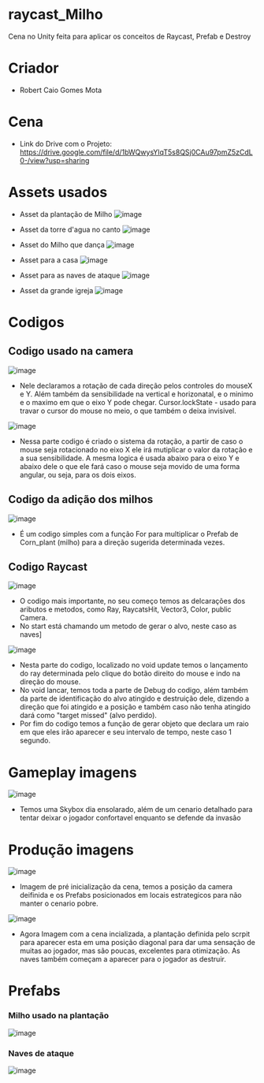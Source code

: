 # raycast_Milho
Cena no Unity feita para aplicar os conceitos de Raycast, Prefab e Destroy

# Criador
 
- Robert Caio Gomes Mota

# Cena
- Link do Drive com o Projeto: https://drive.google.com/file/d/1bWQwysYlqT5s8QSj0CAu97pmZ5zCdL0-/view?usp=sharing

# Assets usados
- Asset da plantação de Milho
 ![image](https://github.com/Rob3rt2/raycast_Milho/assets/127865166/7997e011-5542-4f51-ae50-26b5148f01de)

- Asset da torre d'agua no canto
![image](https://github.com/Rob3rt2/raycast_Milho/assets/127865166/6dd0f69c-4bc4-43d2-97c4-f423695d499a)

- Asset do Milho que dança
   ![image](https://github.com/Rob3rt2/raycast_Milho/assets/127865166/89123031-2b3d-41d4-afd2-19de56e7047b)

- Asset para a casa
  ![image](https://github.com/Rob3rt2/raycast_Milho/assets/127865166/a04e2d4b-f248-45b1-a4bf-53c36821a7dc)

- Asset para as naves de ataque
 ![image](https://github.com/Rob3rt2/raycast_Milho/assets/127865166/0d9a5ebe-6f7c-4689-a87f-cc21b9e501dd)

- Asset da grande igreja
  ![image](https://github.com/Rob3rt2/raycast_Milho/assets/127865166/34089e97-3293-4701-b7bd-1c1fb8502a23)

# Codigos

## Codigo usado na camera
  
 ![image](https://github.com/Rob3rt2/raycast_Milho/assets/127865166/c317ba13-98d9-4a89-b5e1-f82ec6e4cc40)

- Nele declaramos a rotação de cada direção pelos controles do mouseX e Y. Além também da sensibilidade na vertical e horizonatal, e o minimo e o maximo em que o eixo Y pode chegar.
 Cursor.lockState - usado para travar o cursor do mouse no meio, o que também o deixa invisivel.

 ![image](https://github.com/Rob3rt2/raycast_Milho/assets/127865166/4edf1bd0-63d7-4050-a51d-a84b8f06538c)

 - Nessa parte codigo é criado o sistema da rotação, a partir de caso o mouse seja rotacionado no eixo X ele irá mutiplicar o valor da rotação e a sua sensibilidade. A mesma logica é usada abaixo para o eixo Y e abaixo dele o que ele fará caso o mouse seja movido de uma forma angular, ou seja, para os dois eixos.

 ## Codigo da adição dos milhos
  
![image](https://github.com/Rob3rt2/raycast_Milho/assets/127865166/f80ac6cb-54a0-4daf-8741-c8ca3d2eb8ef)

- É um codigo simples com a função For para multiplicar o Prefab de Corn_plant (milho) para a direção sugerida determinada vezes.

## Codigo Raycast

![image](https://github.com/Rob3rt2/raycast_Milho/assets/127865166/69fa8101-9436-4e51-baa6-ee41aaf9304c)

- O codigo mais importante, no seu começo temos as delcarações dos aributos e metodos, como Ray, RaycatsHit, Vector3, Color, public Camera.
- No start está chamando um metodo de gerar o alvo, neste caso as naves]

![image](https://github.com/Rob3rt2/raycast_Milho/assets/127865166/0dfa1be7-befb-4946-b924-5d23cb8aa64c)

- Nesta parte do codigo, localizado no void update temos o lançamento do ray determinada pelo clique do botão direito do mouse e indo na direção do mouse.
- No void lancar, temos toda a parte de Debug do codigo, além também da parte de identificação do alvo atingido e destruição dele, dizendo a direção que foi atingido e a posição e também caso não tenha atingido dará como "target missed" (alvo perdido).
- Por fim do codigo temos a função de gerar objeto que declara um raio em que eles irão aparecer e seu intervalo de tempo, neste caso 1 segundo.

# Gameplay imagens

![image](https://github.com/Rob3rt2/raycast_Milho/assets/127865166/c24f6fc2-7898-4518-ae26-ac9d286fe902)

- Temos uma Skybox dia ensolarado, além de um cenario detalhado para tentar deixar o jogador confortavel enquanto se defende da invasão

# Produção imagens

![image](https://github.com/Rob3rt2/raycast_Milho/assets/127865166/9138a578-bb94-4696-8e08-4f3117e61cd0)

- Imagem de pré inicialização da cena, temos a posição da camera deifinida e os Prefabs posicionados em locais estrategicos para não manter o cenario pobre.

![image](https://github.com/Rob3rt2/raycast_Milho/assets/127865166/db57d554-954f-4c25-8518-7bc472f20d17)

- Agora Imagem com a cena incializada, a plantação definida pelo scrpit para aparecer esta em uma posição diagonal para dar uma sensação de muitas ao jogador, mas são poucas, excelentes para otimização. As naves também começam a aparecer para o jogador as destruir.

# Prefabs
### Milho usado na plantação
![image](https://github.com/Rob3rt2/raycast_Milho/assets/127865166/1f7d66b3-c921-42a9-80b1-6ed852943b86)

### Naves de ataque

![image](https://github.com/Rob3rt2/raycast_Milho/assets/127865166/340fdd16-a09e-4d29-a104-c5e04b392f4a)




